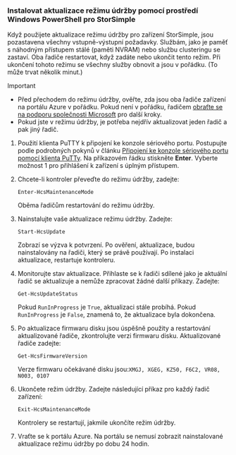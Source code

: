 ### <a name="install-maintenance-mode-updates-via-windows-powershell-for-storsimple"></a>Instalovat aktualizace režimu údržby pomocí prostředí Windows PowerShell pro StorSimple

Když použijete aktualizace režimu údržby pro zařízení StorSimple, jsou pozastavena všechny vstupně-výstupní požadavky. Službám, jako je paměť s náhodným přístupem stálé (paměti NVRAM) nebo službu clusteringu se zastaví. Oba řadiče restartovat, když zadáte nebo ukončit tento režim. Při ukončení tohoto režimu se všechny služby obnovit a jsou v pořádku. (To může trvat několik minut.)

> [!IMPORTANT]
> * Před přechodem do režimu údržby, ověřte, zda jsou oba řadiče zařízení na portálu Azure v pořádku. Pokud není v pořádku, řadičem [obraťte se na podporu společnosti Microsoft](../articles/storsimple/storsimple-8000-contact-microsoft-support.md) pro další kroky.
> * Pokud jste v režimu údržby, je potřeba nejdřív aktualizovat jeden řadič a pak jiný řadič.

1. Použití klienta PuTTY k připojení ke konzole sériového portu. Postupujte podle podrobných pokynů v článku [Připojení ke konzole sériového portu pomocí klienta PuTTy](../articles/storsimple/storsimple-8000-deployment-walkthrough-u2.md#use-putty-to-connect-to-the-device-serial-console). Na příkazovém řádku stiskněte **Enter**. Vyberte možnost 1 pro přihlášení k zařízení s úplným přístupem.

2. Chcete-li kontroler převeďte do režimu údržby, zadejte:
    
    `Enter-HcsMaintenanceMode`

    Oběma řadičům restartování do režimu údržby.

3. Nainstalujte vaše aktualizace režimu údržby. Zadejte:

    `Start-HcsUpdate`

    Zobrazí se výzva k potvrzení. Po ověření, aktualizace, budou nainstalovány na řadiči, který se právě používají. Po instalaci aktualizace, restartuje kontroleru.

4. Monitorujte stav aktualizace. Přihlaste se k řadiči sdílené jako je aktuální řadič se aktualizuje a nemůže zpracovat žádné další příkazy. Zadejte:

    `Get-HcsUpdateStatus`

    Pokud `RunInProgress` je `True`, aktualizaci stále probíhá. Pokud `RunInProgress` je `False`, znamená to, že aktualizace byla dokončena.

5. Po aktualizace firmwaru disku jsou úspěšně použity a restartování aktualizované řadiče, zkontrolujte verzi firmwaru disku. Aktualizované řadiče zadejte:

    `Get-HcsFirmwareVersion`
   
    Verze firmwaru očekávané disku jsou:`XMGJ, XGEG, KZ50, F6C2, VR08, N003, 0107`

6. Ukončete režim údržby. Zadejte následující příkaz pro každý řadič zařízení:

    `Exit-HcsMaintenanceMode`

    Kontrolery se restartují, jakmile ukončíte režim údržby.

7. Vraťte se k portálu Azure. Na portálu se nemusí zobrazit nainstalované aktualizace režimu údržby po dobu 24 hodin.